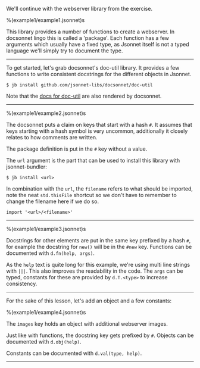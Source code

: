 We'll continue with the webserver library from the exercise.

%(example1/example1.jsonnet)s

This library provides a number of functions to create a webserver. In docsonnet lingo this
is called a 'package'. Each function has a few arguments which usually have a fixed type,
as Jsonnet itself is not a typed language we'll simply try to document the type.

---

To get started, let's grab docsonnet's doc-util library. It provides a few functions to
write consistent docstrings for the different objects in Jsonnet.

`$ jb install github.com/jsonnet-libs/docsonnet/doc-util`

Note that the [docs for
doc-util](https://github.com/jsonnet-libs/docsonnet/blob/master/doc-util/README.md) are
also rendered by docsonnet.

---

%(example1/example2.jsonnet)s

The docsonnet puts a claim on keys that start with a hash `#`. It assumes that keys
starting with a hash symbol is very uncommon, additionally it closely relates to how
comments are written.

The package definition is put in the `#` key without a value.

The `url` argument is the part that can be used to install this library with
jsonnet-bundler:

`$ jb install <url>`

In combination with the `url`, the `filename` refers to what should be imported, note the
neat `std.thisFile` shortcut so we don't have to remember to change the filename here if
we do so.

`import '<url>/<filename>'`

---

%(example1/example3.jsonnet)s

Docstrings for other elements are put in the same key prefixed by a hash `#`, for example
the docstring for `new()` will be in the `#new` key. Functions can be documented with
`d.fn(help, args)`.

As the `help` text is quite long for this example, we're using multi line strings with
`|||`. This also improves the readability in the code. The `args` can be typed, constants
for these are provided by `d.T.<type>` to increase consistency.

---

For the sake of this lesson, let's add an object and a few constants:

%(example1/example4.jsonnet)s

The `images` key holds an object with additional webserver images.

Just like with functions, the docstring key gets prefixed by `#`. Objects can be
documented with `d.obj(help)`.

Constants can be documented with `d.val(type, help)`.

---
